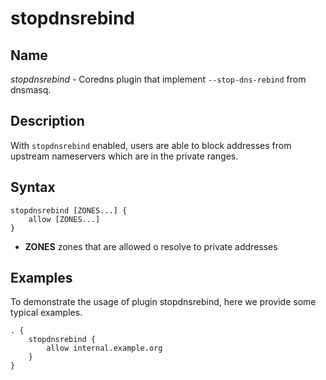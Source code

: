 # stopdnsrebind

## Name

*stopdnsrebind* - Coredns plugin that implement `--stop-dns-rebind` from dnsmasq.

## Description

With `stopdnsrebind` enabled, users are able to block addresses from upstream nameservers which are in the private ranges.

## Syntax

```
stopdnsrebind [ZONES...] {
    allow [ZONES...]
}
```

- **ZONES** zones that are allowed o resolve to private addresses

## Examples

To demonstrate the usage of plugin stopdnsrebind, here we provide some typical examples.

~~~ corefile
. {
    stopdnsrebind {
        allow internal.example.org
    }
}
~~~
